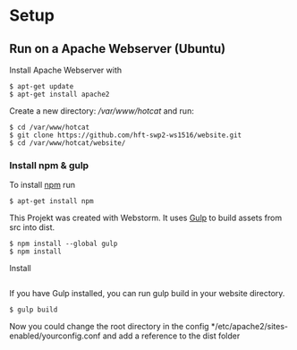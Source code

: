 # Setup

## Run on a Apache Webserver (Ubuntu)

Install Apache Webserver with
```
$ apt-get update
$ apt-get install apache2
```

Create a new directory: */var/www/hotcat* and run:

```
$ cd /var/www/hotcat
$ git clone https://github.com/hft-swp2-ws1516/website.git
$ cd /var/www/hotcat/website/
```

### Install npm & gulp

To install [npm](https://www.npmjs.com/) run

```
$ apt-get install npm 
```

This Projekt was created with Webstorm. It uses [Gulp](https://github.com/gulpjs/gulp/blob/master/docs/getting-started.md) to build assets from src into dist.

```
$ npm install --global gulp
$ npm install
```
Install 
```

```
If you have Gulp installed, you can run gulp build in your website directory.

``` 
$ gulp build
```

Now you could change the root directory in the config */etc/apache2/sites-enabled/yourconfig.conf and add a reference to the dist folder


